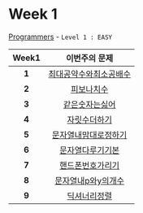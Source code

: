 # Week 1

[Programmers](https://programmers.co.kr/learn/challenges) - `Level 1 : EASY`

Week1 | 이번주의 문제
:---: | :--------:
**1** | [최대공약수와최소공배수](https://programmers.co.kr/learn/challenge_codes/149)
**2** | [피보나치수](https://programmers.co.kr/learn/challenge_codes/147)
**3** | [같은숫자는싫어](https://programmers.co.kr/learn/challenge_codes/86)
**4** | [자릿수더하기](https://programmers.co.kr/learn/challenge_codes/116)
**5** | [문자열내맘대로정하기](https://programmers.co.kr/learn/challenge_codes/95)
**6** | [문자열다루기기본](https://programmers.co.kr/learn/challenge_codes/99)
**7** | [핸드폰번호가리기](https://programmers.co.kr/learn/challenge_codes/132)
**8** | [문자열내p와y의개수](https://programmers.co.kr/learn/challenge_codes/96)
**9** | [딕셔너리정렬](https://programmers.co.kr/learn/challenge_codes/94)
